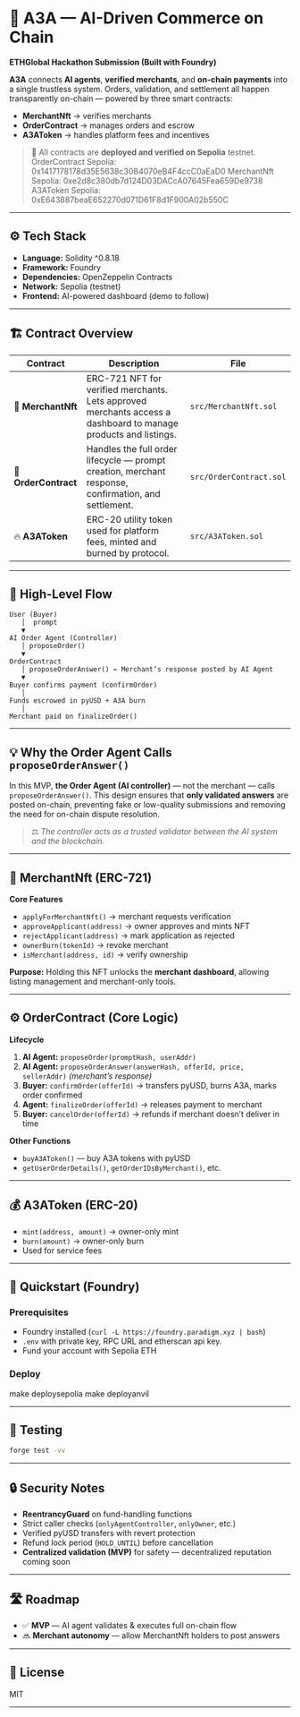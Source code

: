 # 🧠 A3A — AI-Driven Commerce on Chain

**ETHGlobal Hackathon Submission (Built with Foundry)**

**A3A** connects **AI agents**, **verified merchants**, and **on-chain payments** into a single trustless system.
Orders, validation, and settlement all happen transparently on-chain — powered by three smart contracts:

* **MerchantNft** → verifies merchants
* **OrderContract** → manages orders and escrow
* **A3AToken** → handles platform fees and incentives

> 🧩 All contracts are **deployed and verified on Sepolia** testnet.
> OrderContract Sepolia: 0x1417178178d35E5638c30B4070eB4F4ccC0aEaD0
> MerchantNft Sepolia: 0xe2d8c380db7d124D03DACcA07645Fea659De9738
> A3AToken Sepolia: 0xE643887beaE652270d071D61F8d1F900A02b550C

---

## ⚙️ Tech Stack

* **Language:** Solidity ^0.8.18
* **Framework:** Foundry
* **Dependencies:** OpenZeppelin Contracts
* **Network:** Sepolia (testnet)
* **Frontend:** AI-powered dashboard (demo to follow)

---

## 🏗️ Contract Overview

| Contract             | Description                                                                                                     | File                    |
| -------------------- | --------------------------------------------------------------------------------------------------------------- | ----------------------- |
| 🪪 **MerchantNft**   | ERC-721 NFT for verified merchants. Lets approved merchants access a dashboard to manage products and listings. | `src/MerchantNft.sol`   |
| 🧾 **OrderContract** | Handles the full order lifecycle — prompt creation, merchant response, confirmation, and settlement.            | `src/OrderContract.sol` |
| 🔥 **A3AToken**      | ERC-20 utility token used for platform fees, minted and burned by protocol.                                     | `src/A3AToken.sol`      |

---

## 🔁 High-Level Flow

```
User (Buyer)
   │  prompt
   ▼
AI Order Agent (Controller)
   │ proposeOrder()
   ▼
OrderContract
   │ proposeOrderAnswer() ← Merchant’s response posted by AI Agent
   ▼
Buyer confirms payment (confirmOrder)
   │
Funds escrowed in pyUSD + A3A burn
   │
Merchant paid on finalizeOrder()
```

---

## 💡 Why the Order Agent Calls `proposeOrderAnswer()`

In this MVP, **the Order Agent (AI controller)** — not the merchant — calls `proposeOrderAnswer()`.
This design ensures that **only validated answers** are posted on-chain, preventing fake or low-quality submissions and removing the need for on-chain dispute resolution.

> ⚖️ *The controller acts as a trusted validator between the AI system and the blockchain.*

---

## 🧩 MerchantNft (ERC-721)

**Core Features**

* `applyForMerchantNft()` → merchant requests verification
* `approveApplicant(address)` → owner approves and mints NFT
* `rejectApplicant(address)` → mark application as rejected
* `ownerBurn(tokenId)` → revoke merchant
* `isMerchant(address, id)` → verify ownership

**Purpose:**
Holding this NFT unlocks the **merchant dashboard**, allowing listing management and merchant-only tools.

---

## ⚙️ OrderContract (Core Logic)

**Lifecycle**

1. **AI Agent:** `proposeOrder(promptHash, userAddr)`
2. **AI Agent:** `proposeOrderAnswer(answerHash, offerId, price, sellerAddr)` *(merchant’s response)*
3. **Buyer:** `confirmOrder(offerId)` → transfers pyUSD, burns A3A, marks order confirmed
4. **Agent:** `finalizeOrder(offerId)` → releases payment to merchant
5. **Buyer:** `cancelOrder(offerId)` → refunds if merchant doesn’t deliver in time

**Other Functions**

* `buyA3AToken()` — buy A3A tokens with pyUSD
* `getUserOrderDetails()`, `getOrderIDsByMerchant()`, etc.

---

## 💰 A3AToken (ERC-20)

* `mint(address, amount)` → owner-only mint
* `burn(amount)` → owner-only burn
* Used for service fees

---

## 🧠 Quickstart (Foundry)

### Prerequisites

* Foundry installed (`curl -L https://foundry.paradigm.xyz | bash`)
* `.env` with private key, RPC URL and etherscan api key.
* Fund your account with Sepolia ETH

### Deploy

make deploysepolia
make deployanvil

---

## 🧪 Testing

```bash
forge test -vv
```
---

## 🔒 Security Notes

* **ReentrancyGuard** on fund-handling functions
* Strict caller checks (`onlyAgentController`, `onlyOwner`, etc.)
* Verified pyUSD transfers with revert protection
* Refund lock period (`HOLD_UNTIL`) before cancellation
* **Centralized validation (MVP)** for safety — decentralized reputation coming soon

---

## 🛣️ Roadmap

* ✅ **MVP** — AI agent validates & executes full on-chain flow
* 🔜 **Merchant autonomy** — allow MerchantNft holders to post answers

---

## 📄 License

MIT

---
